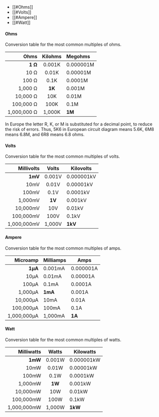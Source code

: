 - [[#Ohms]]
- [[#Volts]]
- [[#Ampere]]
- [[#Watt]]

#### Ohms
Conversion table for the most common multiples of ohms. 

|        Ohms | Kilohms | Megohms   |
| ----------: | :-----: | :-------- |
|     **1 Ω** | 0.001K  | 0.000001M |
|        10 Ω |  0.01K  | 0.00001M  |
|       100 Ω |  0.1K   | 0.0001M   |
|     1,000 Ω | **1K**  | 0.001M    |
|    10,000 Ω |   10K   | 0.01M     |
|   100,000 Ω |  100K   | 0.1M      |
| 1,000,000 Ω | 1,000K  | **1M**    |
In Europe the letter R, K, or M is substituted for a decimal point, to reduce the risk of errors. Thus, 5K6 in European circuit diagram means 5.6K, 6M8 means 6.8M, and 6R8 means 6.8 ohms. 
#### Volts
Conversion table for the most common multiples of volts. 

|  Millivolts | Volts  | Kilovolts  |
| ----------: | :----: | ---------- |
|     **1mV** | 0.001V | 0.000001kV |
|        10mV | 0.01V  | 0.00001kV  |
|       100mV |  0.1V  | 0.0001kV   |
|     1,000mV | **1V** | 0.001kV    |
|    10,000mV |  10V   | 0.01kV     |
|   100,000mV |  100V  | 0.1kV      |
| 1,000,000mV | 1,000V | **1kV**    |
#### Ampere
Conversion table for the most common multiples of amps. 

|    Microamp | Milliamps | Amps      |
| ----------: | --------- | --------- |
|     **1µA** | 0.001mA   | 0.000001A |
|        10µA | 0.01mA    | 0.00001A  |
|       100µA | 0.1mA     | 0.0001A   |
|     1,000µA | **1mA**   | 0.001A    |
|    10,000µA | 10mA      | 0.01A     |
|   100,000µA | 100mA     | 0.1A      |
| 1,000,000µA | 1,000mA   | **1A**    |

#### Watt
Conversion table for the most common multiples of watts.

|  Milliwatts | Watts  | Kilowatts  |
| ----------: | :----: | ---------- |
|     **1mW** | 0.001W | 0.000001kW |
|        10mW | 0.01W  | 0.00001kW  |
|       100mW |  0.1W  | 0.0001kW   |
|     1,000mW | **1W** | 0.001kW    |
|    10,000mW |  10W   | 0.01kW     |
|   100,000mW |  100W  | 0.1kW      |
| 1,000,000mW | 1,000W | **1kW**    |
